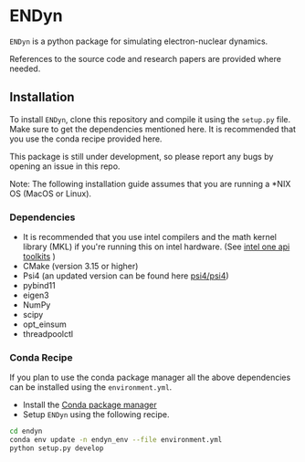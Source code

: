# ENDyn

`ENDyn` is a python package for simulating electron-nuclear dynamics. 

References to the source code and research papers are provided where needed.  

## Installation 
To install `ENDyn`, clone this repository and compile it using the `setup.py` file. Make sure to get the dependencies mentioned here. It is recommended that you use the conda recipe provided here.

This package is still under development, so please report any bugs by opening an issue in this repo. 

Note: The following installation guide assumes that you are running a *NIX OS (MacOS or Linux). 

### Dependencies
- It is recommended that you use intel compilers and the math kernel library (MKL) if you're running this on intel hardware. (See [intel one api toolkits](https://www.intel.com/content/www/us/en/developer/tools/oneapi/hpc-toolkit.html) ) 
- CMake (version 3.15 or higher) 
- Psi4 (an updated version can be found here [psi4/psi4](https://github.com/psi4/psi4))
- pybind11
- eigen3 
- NumPy 
- scipy
- opt_einsum
- threadpoolctl

### Conda Recipe
If you plan to use the conda package manager all the above dependencies can be installed using the `environment.yml`. 
- Install the [Conda package manager](https://docs.conda.io/en/latest/miniconda.html)
- Setup `ENDyn` using the following recipe.
```sh
cd endyn
conda env update -n endyn_env --file environment.yml
python setup.py develop
```
 